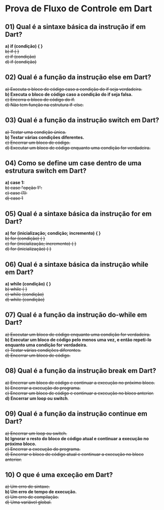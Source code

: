# Prova de Fluxo de Controle em Dart

## 01) Qual é a sintaxe básica da instrução if em Dart?
**a) if (condição) { }**  
~~b) if { }~~  
~~c) if (condição)~~  
~~d) if {condição}~~  

## 02) Qual é a função da instrução else em Dart?  
~~a) Executa o bloco de código caso a condição do if seja verdadeira.~~  
**b) Executa o bloco de código caso a condição do if seja falsa.**  
~~c) Encerra o bloco de código do if.~~  
~~d) Não tem função na estrutura if-else.~~  

## 03) Qual é a função da instrução switch em Dart?  
~~a) Testar uma condição única.~~  
**b) Testar várias condições diferentes.**  
~~c) Encerrar um bloco de código.~~  
~~d) Executar um bloco de código enquanto uma condição for verdadeira.~~  

## 04) Como se define um case dentro de uma estrutura switch em Dart?  
**a) case 1:**  
~~b) case "opção 1":~~  
~~c) case (1):~~  
~~d) case 1~~  

## 05) Qual é a sintaxe básica da instrução for em Dart?  
**a) for (inicialização; condição; incremento) { }**  
~~b) for (condição) { }~~  
~~c) for (inicialização; incremento) { }~~  
~~d) for (inicialização) { }~~  

## 06) Qual é a sintaxe básica da instrução while em Dart?  
**a) while (condição) { }**  
~~b) while { }~~  
~~c) while (condição)~~  
~~d) while {condição}~~  

## 07) Qual é a função da instrução do-while em Dart?  
~~a) Executar um bloco de código enquanto uma condição for verdadeira.~~  
**b) Executar um bloco de código pelo menos uma vez, e então repeti-lo enquanto uma condição for verdadeira.**  
~~c) Testar várias condições diferentes.~~  
~~d) Encerrar um bloco de código.~~  

## 08) Qual é a função da instrução break em Dart?  
~~a) Encerrar um bloco de código e continuar a execução no próximo bloco.~~  
~~b) Encerrar a execução do programa.~~  
~~c) Encerrar um bloco de código e continuar a execução no bloco anterior.~~  
**d) Encerrar um loop ou switch**.  

## 09) Qual é a função da instrução continue em Dart?  
~~a) Encerrar um loop ou switch.~~  
**b) Ignorar o resto do bloco de código atual e continuar a execução no próximo bloco.**  
~~c) Encerrar a execução do programa.~~  
~~d) Encerrar o bloco de código atual e continuar a execução no bloco anterior.~~  

## 10) O que é uma exceção em Dart?  
~~a) Um erro de sintaxe.~~  
**b) Um erro de tempo de execução.**  
~~c) Um erro de compilação.~~  
~~d) Uma variável global.~~  
